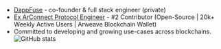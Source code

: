 - <a href='https://www.dappfuse.com'>DappFuse</a> - co-founder & full stack engineer (private)
- <a href='https://github.com/arconnectio/ArConnect/graphs/contributors'>Ex ArConnect Protocol Engineer</a> - #2 Contributor (Open-Source | 20k+ Weekly Active Users | Arweave Blockchain Wallet)
- Committed to developing and growing use-cases across blockchains.
![GitHub stats](https://github-readme-stats.vercel.app/api?username=elehmandevelopment&theme=shadow_blue&show_icons=true)
